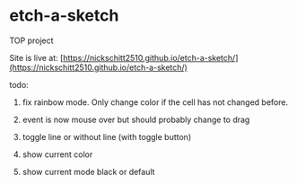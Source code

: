 # etch-a-sketch
TOP project

Site is live at: [https://nickschitt2510.github.io/etch-a-sketch/](https://nickschitt2510.github.io/etch-a-sketch/)

todo:

1. fix rainbow mode. Only change color if the cell has not changed before.

2. event is now mouse over but should probably change to drag

3. toggle line or without line (with toggle button)

4. show current color

5. show current mode black or default
